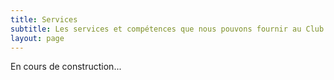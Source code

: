 ```yaml
---
title: Services
subtitle: Les services et compétences que nous pouvons fournir au Club Elec
layout: page
---
```


En cours de construction...

